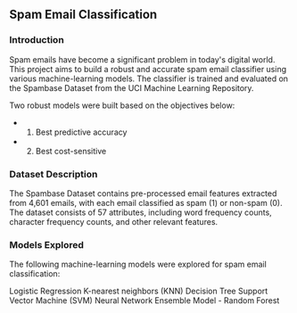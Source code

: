## Spam Email Classification 

### Introduction
Spam emails have become a significant problem in today's digital world. This project aims to build a robust and accurate spam email classifier using various machine-learning models. The classifier is trained and evaluated on the Spambase Dataset from the UCI Machine Learning Repository.

Two robust models were built based on the objectives below:
- 1. Best predictive accuracy
- 2. Best cost-sensitive 

### Dataset Description
The Spambase Dataset contains pre-processed email features extracted from 4,601 emails, with each email classified as spam (1) or non-spam (0). The dataset consists of 57 attributes, including word frequency counts, character frequency counts, and other relevant features.

### Models Explored
The following machine-learning models were explored for spam email classification:

Logistic Regression
K-nearest neighbors (KNN)
Decision Tree
Support Vector Machine (SVM)
Neural Network
Ensemble Model - Random Forest
